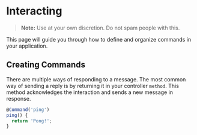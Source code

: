 # Interacting

> **Note:** Use at your own discretion. Do not spam people with this.

This page will guide you through how to define and organize commands in your application.

## Creating Commands
There are multiple ways of responding to a message. The most common way of sending a reply is by returning it in your controller `method`. This method acknowledges the interaction and sends a new message in response.

```ts
@Command('ping')
ping() {
  return 'Pong!';
}
```
